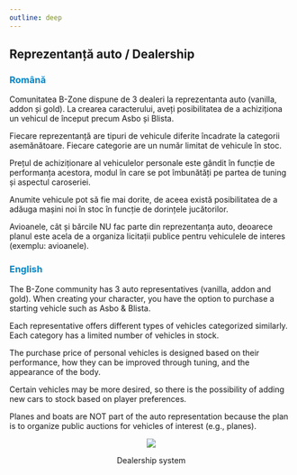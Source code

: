 ```yaml
---
outline: deep
---
```


## Reprezentanță auto / Dealership

### <span style="color: #0088CC">Română</span>


Comunitatea B-Zone dispune de 3 dealeri la reprezentanta auto (vanilla, addon și gold). La crearea caracterului, aveți posibilitatea de a achiziționa un vehicul de început precum Asbo și Blista.

Fiecare reprezentanță are tipuri de vehicule diferite încadrate la categorii asemănătoare. Fiecare categorie are un număr limitat de vehicule în stoc.

Prețul de achiziționare al vehiculelor personale este gândit în funcție de performanța acestora, modul în care se pot îmbunătăți pe partea de tuning și aspectul caroseriei.

Anumite vehicule pot să fie mai dorite, de aceea există posibilitatea de a adăuga mașini noi în stoc în funcție de dorințele jucătorilor.

Avioanele, cât și bărcile NU fac parte din reprezentanța auto, deoarece planul este acela de a organiza licitații publice pentru vehiculele de interes (exemplu: avioanele).

### <span style="color: #0088CC">English</span>

The B-Zone community has 3 auto representatives (vanilla, addon and gold). When creating your character, you have the option to purchase a starting vehicle such as Asbo & Blista.

Each representative offers different types of vehicles categorized similarly. Each category has a limited number of vehicles in stock.

The purchase price of personal vehicles is designed based on their performance, how they can be improved through tuning, and the appearance of the body.

Certain vehicles may be more desired, so there is the possibility of adding new cars to stock based on player preferences.

Planes and boats are NOT part of the auto representation because the plan is to organize public auctions for vehicles of interest (e.g., planes).

<p align="center"><img src="https://i.imgur.com/js2QYCL.gif"/></p>
<p style="text-align: center">Dealership system</p>

